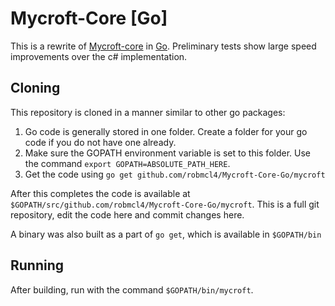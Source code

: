 Mycroft-Core [Go]
=================

This is a rewrite of [Mycroft-core](https://github.com/rit-sse-mycroft/core/)
in [Go](http://golang.org/). Preliminary tests show large speed improvements
over the c# implementation.


Cloning
--------

This repository is cloned in a manner similar to other go packages:

1. Go code is generally stored in one folder. Create a folder for your
   go code if you do not have one already.
2. Make sure the GOPATH environment variable is set to this folder.
   Use the command `export GOPATH=ABSOLUTE_PATH_HERE`.
3. Get the code using `go get github.com/robmcl4/Mycroft-Core-Go/mycroft`

After this completes the code is available at `$GOPATH/src/github.com/robmcl4/Mycroft-Core-Go/mycroft`.
This is a full git repository, edit the code here and commit changes here.

A binary was also built as a part of `go get`, which is available in `$GOPATH/bin`

Running
-------

After building, run with the command `$GOPATH/bin/mycroft`.
